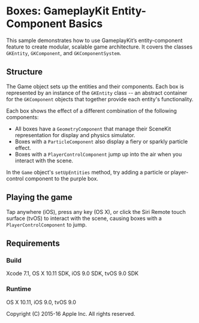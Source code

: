 # Boxes: GameplayKit Entity-Component Basics

This sample demonstrates how to use GameplayKit’s entity-component feature to create modular, scalable game architecture. It covers the classes `GKEntity`, `GKComponent`, and `GKComponentSystem`. 

## Structure

The Game object sets up the entities and their components. Each box is represented by an instance of the `GKEntity` class -- an abstract container for the `GKComponent` objects that together provide each entity's functionality.

Each box shows the effect of a different combination of the following components:
- All boxes have a `GeometryComponent` that manage their SceneKit representation for display and physics simulator.
- Boxes with a `ParticleComponent` also display a fiery or sparkly particle effect.
- Boxes with a `PlayerControlComponent` jump up into the air when you interact with the scene.

In the `Game` object's `setUpEntities` method, try adding a particle or player-control component to the purple box. 

## Playing the game

Tap anywhere (iOS), press any key (OS X), or click the Siri Remote touch surface (tvOS) to interact with the scene, causing boxes with a `PlayerControlComponent` to jump.

## Requirements

### Build

Xcode 7.1, OS X 10.11 SDK, iOS 9.0 SDK, tvOS 9.0 SDK

### Runtime

OS X 10.11, iOS 9.0, tvOS 9.0

Copyright (C) 2015-16 Apple Inc. All rights reserved.
